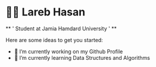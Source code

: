 # 🏄‍♂️ Lareb Hasan

** ' Student at Jamia Hamdard University ' **

Here are some ideas to get you started:

- 🔭 I’m currently working on my Github Profile
- 🌱 I’m currently learning Data Structures and Algorithms



